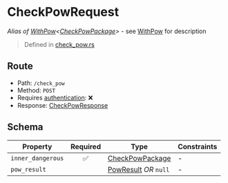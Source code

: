 # CheckPowRequest
*Alias of [WithPow](../../pow/WithPow.md)\<[CheckPowPackage](../../routes/check_pow/CheckPowPackage.md)\>* - see [WithPow](../../pow/WithPow.md) for description
> Defined in [check_pow.rs](../../../../interface/src/interface/routes/check_pow.rs)

## Route
- Path: `/check_pow`
- Method: `POST`
- Requires [authentication](../../../Flows/Authentication%20Flow.md): ❌
- Response: [CheckPowResponse](CheckPowResponse.md)

## Schema

| Property | Required | Type | Constraints |
| --- | :---: | --- | --- |
| `inner_dangerous` | ✅ | [CheckPowPackage](../../routes/check_pow/CheckPowPackage.md) |  -  |
| `pow_result` |    | [PowResult](../../pow/PowResult.md) *OR* `null` |  -  |


